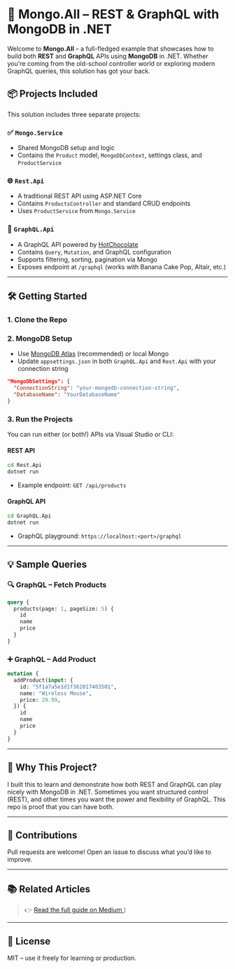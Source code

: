 # 🧩 Mongo.All – REST & GraphQL with MongoDB in .NET

Welcome to **Mongo.All** – a full-fledged example that showcases how to build both **REST** and **GraphQL** APIs using **MongoDB** in .NET. Whether you're coming from the old-school controller world or exploring modern GraphQL queries, this solution has got your back.

## 📦 Projects Included

This solution includes three separate projects:

### ✅ `Mongo.Service`
- Shared MongoDB setup and logic
- Contains the `Product` model, `MongoDbContext`, settings class, and `ProductService`

### 🌐 `Rest.Api`
- A traditional REST API using ASP.NET Core
- Contains `ProductsController` and standard CRUD endpoints
- Uses `ProductService` from `Mongo.Service`

### 🚀 `GraphQL.Api`
- A GraphQL API powered by [HotChocolate](https://chillicream.com/docs/hotchocolate)
- Contains `Query`, `Mutation`, and GraphQL configuration
- Supports filtering, sorting, pagination via Mongo
- Exposes endpoint at `/graphql` (works with Banana Cake Pop, Altair, etc.)

---

## 🛠️ Getting Started

### 1. Clone the Repo

### 2. MongoDB Setup
- Use [MongoDB Atlas](https://www.mongodb.com/cloud/atlas) (recommended) or local Mongo
- Update `appsettings.json` in both `GraphQL.Api` and `Rest.Api` with your connection string

```json
"MongoDbSettings": {
  "ConnectionString": "your-mongodb-connection-string",
  "DatabaseName": "YourDatabaseName"
}
```

### 3. Run the Projects
You can run either (or both!) APIs via Visual Studio or CLI:

#### REST API
```bash
cd Rest.Api
dotnet run
```
- Example endpoint: `GET /api/products`

#### GraphQL API
```bash
cd GraphQL.Api
dotnet run
```
- GraphQL playground: `https://localhost:<port>/graphql`

---

## 💡 Sample Queries

### 🔍 GraphQL – Fetch Products
```graphql
query {
  products(page: 1, pageSize: 5) {
    id
    name
    price
  }
}
```

### ➕ GraphQL – Add Product
```graphql
mutation {
  addProduct(input: {
    id: "5f1a7a5e1d1f362017403501",
    name: "Wireless Mouse",
    price: 29.99,
  }) {
    id
    name
    price
  }
}
```

---

## 💬 Why This Project?

I built this to learn and demonstrate how both REST and GraphQL can play nicely with MongoDB in .NET. Sometimes you want structured control (REST), and other times you want the power and flexibility of GraphQL. This repo is proof that you can have both.

---

## 🤝 Contributions

Pull requests are welcome! Open an issue to discuss what you’d like to improve.

---

## 📚 Related Articles

> 👉 [Read the full guide on Medium ](https://medium.com/@piyushdoorwar/a-net-devs-guide-to-mongodb-step-by-step-setup-crud-apis-interview-prep-bca931ac39d5))

---

## 📜 License

MIT – use it freely for learning or production.
